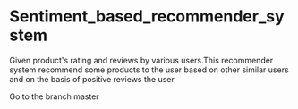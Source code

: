 # Sentiment_based_recommender_system
Given product's rating and reviews  by various users.This recommender system recommend  some products to the user based on other similar users and on the basis of positive reviews the user

Go to the branch master
